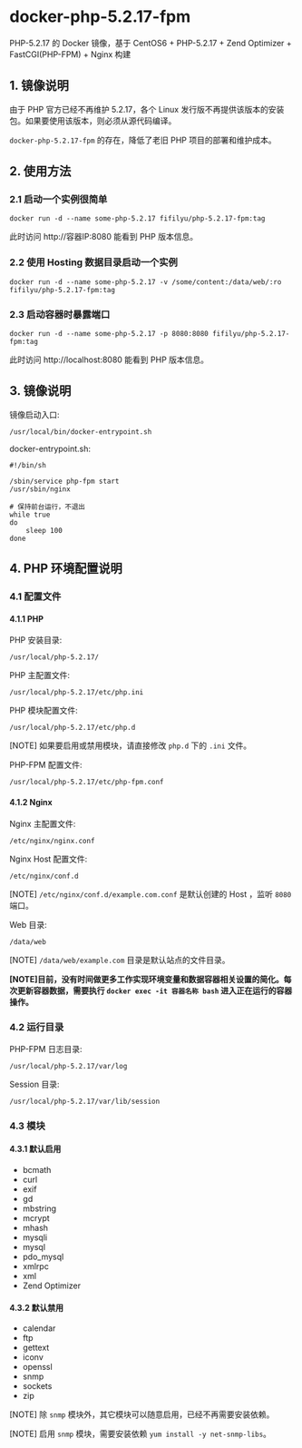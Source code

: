 # docker-php-5.2.17-fpm
PHP-5.2.17 的 Docker 镜像，基于 CentOS6 + PHP-5.2.17 + Zend Optimizer +  FastCGI(PHP-FPM) + Nginx 构建

## 1. 镜像说明
由于 PHP 官方已经不再维护 5.2.17，各个 Linux 发行版不再提供该版本的安装包。如果要使用该版本，则必须从源代码编译。

`docker-php-5.2.17-fpm` 的存在，降低了老旧 PHP 项目的部署和维护成本。

## 2. 使用方法

### 2.1 启动一个实例很简单

    docker run -d --name some-php-5.2.17 fifilyu/php-5.2.17-fpm:tag

此时访问 http://容器IP:8080 能看到 PHP 版本信息。

### 2.2 使用 Hosting 数据目录启动一个实例

    docker run -d --name some-php-5.2.17 -v /some/content:/data/web/:ro fifilyu/php-5.2.17-fpm:tag

### 2.3 启动容器时暴露端口

    docker run -d --name some-php-5.2.17 -p 8080:8080 fifilyu/php-5.2.17-fpm:tag

此时访问 http://localhost:8080 能看到 PHP 版本信息。

## 3. 镜像说明

镜像启动入口:

`/usr/local/bin/docker-entrypoint.sh`


docker-entrypoint.sh:

    #!/bin/sh

    /sbin/service php-fpm start
    /usr/sbin/nginx

    # 保持前台运行，不退出
    while true
    do
        sleep 100
    done

## 4. PHP 环境配置说明

### 4.1 配置文件

#### 4.1.1 PHP

PHP 安装目录:

`/usr/local/php-5.2.17/`

PHP 主配置文件:

`/usr/local/php-5.2.17/etc/php.ini`

PHP 模块配置文件:

`/usr/local/php-5.2.17/etc/php.d`

[NOTE]
如果要启用或禁用模块，请直接修改 `php.d` 下的 `.ini` 文件。

PHP-FPM 配置文件:

`/usr/local/php-5.2.17/etc/php-fpm.conf`

#### 4.1.2 Nginx

Nginx 主配置文件:

`/etc/nginx/nginx.conf`

Nginx Host 配置文件:

`/etc/nginx/conf.d`

[NOTE]
`/etc/nginx/conf.d/example.com.conf` 是默认创建的 Host ，监听 `8080` 端口。

Web 目录:

`/data/web`

[NOTE]
`/data/web/example.com` 目录是默认站点的文件目录。

**[NOTE]目前，没有时间做更多工作实现环境变量和数据容器相关设置的简化。每次更新容器数据，需要执行 `docker exec -it 容器名称 bash` 进入正在运行的容器操作。**

### 4.2 运行目录

PHP-FPM 日志目录:

`/usr/local/php-5.2.17/var/log`

Session 目录:

`/usr/local/php-5.2.17/var/lib/session`

### 4.3 模块

#### 4.3.1 默认启用

* bcmath
* curl
* exif
* gd
* mbstring
* mcrypt
* mhash
* mysqli
* mysql
* pdo_mysql
* xmlrpc
* xml
* Zend Optimizer

#### 4.3.2 默认禁用
* calendar
* ftp
* gettext
* iconv
* openssl
* snmp
* sockets
* zip

[NOTE]
除 `snmp` 模块外，其它模块可以随意启用，已经不再需要安装依赖。

[NOTE]
启用 `snmp` 模块，需要安装依赖 `yum install -y net-snmp-libs`。
